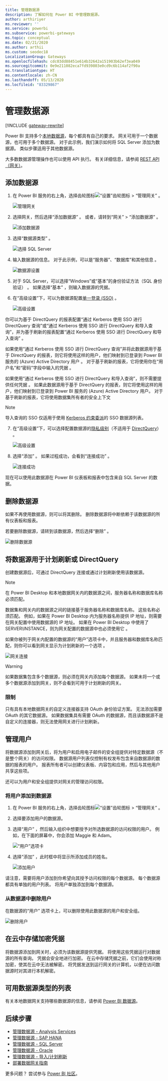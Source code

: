 ```yaml
---
title: 管理数据源
description: 了解如何在 Power BI 中管理数据源。
author: arthiriyer
ms.reviewer: ''
ms.service: powerbi
ms.subservice: powerbi-gateways
ms.topic: conceptual
ms.date: 02/21/2020
ms.author: arthii
ms.custom: seodec18
LocalizationGroup: Gateways
ms.openlocfilehash: cdc03dd88451e614b32642a151903b62ef3ea049
ms.sourcegitcommit: 0e9e211082eca7fd939803e0cd9c6b114af2f90a
ms.translationtype: HT
ms.contentlocale: zh-CN
ms.lasthandoff: 05/13/2020
ms.locfileid: "83329867"
---
```

# <a name="manage-data-sources"></a>管理数据源

[!INCLUDE [gateway-rewrite](../includes/gateway-rewrite.md)]

Power BI 支持多个[本地数据源](power-bi-data-sources.md)，每个都具有自己的要求。 网关可用于一个数据源，也可用于多个数据源。 对于此示例，我们演示如何将 SQL Server 添加为数据源。 类似步骤适用于其他数据源。

大多数数据源管理操作也可以使用 API 执行。 有关详细信息，请参阅 [REST API（网关）](/rest/api/power-bi/gateways)。

## <a name="add-a-data-source"></a>添加数据源

1. 在 Power BI 服务的右上角，选择齿轮图标![“设置”齿轮图标](media/service-gateway-data-sources/icon-gear.png) > “管理网关”  。

    ![管理网关](media/service-gateway-data-sources/manage-gateways.png)

2. 选择网关，然后选择“添加数据源”  。 或者，请转到“网关”   > “添加数据源”  。

    ![添加数据源](media/service-gateway-data-sources/add-data-source.png)

3. 选择“数据源类型”  。

    ![选择 SQL Server](media/service-gateway-data-sources/select-sql-server.png)

4. 输入数据源的信息。 对于此示例，可以是“服务器”、“数据库”和其他信息   。 

    ![数据源设置](media/service-gateway-data-sources/data-source-settings.png)

5. 对于 SQL Server，可以选择“Windows”或“基本”的身份验证方法（SQL 身份验证）    。 如果选择“基本”  ，则输入数据源的凭据。

6. 在“高级设置”下，可以为数据源配置[单一登录 (SSO)](service-gateway-sso-overview.md)  。 

    ![高级设置](media/service-gateway-data-sources/advanced-settings-02.png)

你可以为基于 DirectQuery 的报表配置“通过 Kerberos 使用 SSO 进行 DirectQuery 查询”或“通过 Kerberos 使用 SSO 进行 DirectQuery 和导入查询”，并为基于刷新的报表配置“通过 Kerberos 使用 SSO 进行 DirectQuery 和导入查询”    。

如果使用“通过 Kerberos 使用 SSO 进行 DirectQuery 查询”并将此数据源用于基于 DirectQuery 的报表，则它将使用这样的用户，他们映射到已登录到 Power BI 服务的 (Azure) Active Directory 用户  。 对于基于刷新的报表，它将使用你在“用户名”和“密码”字段中输入的凭据   。

如果使用“通过 Kerberos 使用 SSO 进行 DirectQuery 和导入查询”，则不需要提供任何凭据  。 如果此数据源用于基于 DirectQuery 的报表，则它将使用这样的用户，他们映射到已登录到 Power BI 服务的 (Azure) Active Directory 用户。  对于基于刷新的报表，它将使用数据集所有者的安全上下文

> [!NOTE]
>导入查询的 SSO 仅适用于使用 [Kerberos 约束委派](service-gateway-sso-kerberos.md)的 SSO 数据源列表。

7. 在“高级设置”下，可以选择配置数据源的[隐私级别](https://support.office.com/article/Privacy-levels-Power-Query-CC3EDE4D-359E-4B28-BC72-9BEE7900B540)（不适用于 [DirectQuery](desktop-directquery-about.md)）  。

    ![高级设置](media/service-gateway-data-sources/advanced-settings.png)

8. 选择“添加”  。 如果过程成功，会看到“连接成功”  。

    ![连接成功](media/service-gateway-data-sources/connection-successful.png)

现在可以使用此数据源在 Power BI 仪表板和报表中包含来自 SQL Server 的数据。

## <a name="remove-a-data-source"></a>删除数据源

如果不再使用数据源，则可以将其删除。 删除数据源将中断依赖于该数据源的所有仪表板和报表。

若要删除数据源，请转到该数据源，然后选择“删除”  。

![删除数据源](media/service-gateway-data-sources/remove-data-source.png)

## <a name="use-the-data-source-for-scheduled-refresh-or-directquery"></a>将数据源用于计划刷新或 DirectQuery

创建数据源后，可通过 DirectQuery 连接或通过计划刷新使用该数据源。

> [!NOTE]
>在 Power BI Desktop 和本地数据网关内的数据源之间，服务器名称和数据库名称必须匹配。

数据集和网关内的数据源之间的链接基于服务器名称和数据库名称。 这些名称必须匹配。 例如，如果在 Power BI Desktop 内为服务器名称提供 IP 地址，则需要在网关配置中使用数据源的 IP 地址。 如果在 Power BI Desktop 中使用了 SERVER\INSTANCE，则为网关配置的数据源中也必须使用它  。

如果你被列于网关内配置的数据源的“用户”选项卡中，并且服务器和数据库名称匹配，则你可以看到网关显示为计划刷新的一个选项  。

![网关连接](media/service-gateway-data-sources/gateway-connection.png)

> [!WARNING]
> 如果数据集包含多个数据源，则必须在网关内添加每个数据源。 如果未将一个或多个数据源添加到网关，则不会看到可用于计划刷新的网关。

### <a name="limitations"></a>限制

只有具有本地数据网关的自定义连接器支持 OAuth 身份验证方案。 无法添加需要 OAuth 的其它数据源。 如果数据集具有需要 OAuth 的数据源，而且该数据源不是自定义的连接器，则无法使用网关进行计划刷新。

## <a name="manage-users"></a>管理用户

将数据源添加到网关后，将为用户和启用电子邮件的安全组提供对特定数据源（不是整个网关）的访问权限。 数据源用户列表仅控制有权发布包含来自数据源的数据的报表的用户。 报表所有者可以创建仪表板、内容包和应用，然后与其他用户共享这些项。

还可以为用户和安全组提供对网关的管理访问权限。

### <a name="add-users-to-a-data-source"></a>将用户添加到数据源

1. 在 Power BI 服务的右上角，选择齿轮图标![“设置”齿轮图标](media/service-gateway-data-sources/icon-gear.png) > “管理网关”  。

2. 选择要添加用户的数据源。

3. 选择“用户”  ，然后输入组织中想要授予对所选数据源的访问权限的用户。 例如，在下面的屏幕中，你会添加 Maggie 和 Adam。

    ![“用户”选项卡](media/service-gateway-data-sources/users-tab.png)

4. 选择“添加”  ，此时框中将显示所添加成员的姓名。

    ![添加用户](media/service-gateway-data-sources/add-user.png)

请注意，需要将用户添加到你希望向其授予访问权限的每个数据源。 每个数据源都具有单独的用户列表。 将用户单独添加到每个数据源。

### <a name="remove-users-from-a-data-source"></a>从数据源中删除用户

在数据源的“用户”  选项卡上，可以删除使用此数据源的用户和安全组。

![删除用户](media/service-gateway-data-sources/remove-user.png)

## <a name="store-encrypted-credentials-in-the-cloud"></a>在云中存储加密凭据

将数据源添加到网关时，必须为该数据源提供凭据。 将使用这些凭据运行对数据源的所有查询。 凭据会安全地进行加密。 在云中存储凭据之前，它们会使用对称加密，使其在云中无法被解密。 将凭据发送到运行网关的计算机，以便在访问数据源时对其进行本机解密。

## <a name="list-of-available-data-source-types"></a>可用数据源类型的列表

有关本地数据网关支持哪些数据源的信息，请参阅 [Power BI 数据源](power-bi-data-sources.md)。

## <a name="next-steps"></a>后续步骤

* [管理数据源 - Analysis Services](service-gateway-enterprise-manage-ssas.md)
* [管理数据源 - SAP HANA](service-gateway-enterprise-manage-sap.md)
* [管理数据源 - SQL Server](service-gateway-enterprise-manage-sql.md)
* [管理数据源 - Oracle](service-gateway-onprem-manage-oracle.md)
* [管理数据源 - 导入/计划刷新](service-gateway-enterprise-manage-scheduled-refresh.md)
* [部署数据网关指南](service-gateway-deployment-guidance.md)

更多问题？ 尝试参与 [Power BI 社区](https://community.powerbi.com/)。
